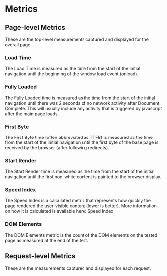 # Metrics
## Page-level Metrics
These are the top-level measurements captured and displayed for the overall page.
### Load Time
The Load Time is measured as the time from the start of the initial navigation until the beginning of the window load event (onload).

### Fully Loaded
The Fully Loaded time is measured as the time from the start of the initial navigation until there was 2 seconds of no network activity after Document Complete.  This will usually include any activity that is triggered by javascript after the main page loads.
### First Byte
The First Byte time (often abbreviated as TTFB) is measured as the time from the start of the initial navigation until the first byte of the base page is received by the browser (after following redirects).
### Start Render
The Start Render time is measured as the time from the start of the initial navigation until the first non-white content is painted to the browser display.
### Speed Index
The Speed Index is a calculated metric that represents how quickly the page rendered the user-visible content (lower is better).  More information on how it is calculated is available here: Speed Index
### DOM Elements
The DOM Elements metric is the count of the DOM elements on the tested page as measured at the end of the test.

## Request-level Metrics
These are the measurements captured and displayed for each request.